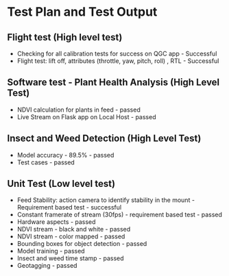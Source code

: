 # Test Plan and Test Output

## Flight test (High level test)
* Checking for all calibration tests for success on QGC app - Successful
* Flight test: lift off, attributes (throttle, yaw, pitch, roll) , RTL - Successful

## Software test - Plant Health Analysis (High Level Test)
* NDVI calculation for plants in feed - passed
* Live Stream on Flask app on Local Host - passed

## Insect and Weed Detection (High Level Test)
* Model accuracy - 89.5% - passed
* Test cases - passed

## Unit Test (Low level test)
* Feed Stability: action camera to identify stability in the mount - Requirement based test - successful
* Constant framerate of stream (30fps) - requirement based test - passed
* Hardware aspects - passed
* NDVI stream - black and white - passed
* NDVI stream - color mapped - passed
* Bounding boxes for object detection - passed 
* Model training - passed
* Insect and weed time stamp - passed
* Geotagging - passed
